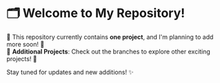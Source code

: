 # 🗂️ **Welcome to My Repository!**

🌟 This repository currently contains **one project**, and I'm planning to add more soon! 🚀  
📂 **Additional Projects**: Check out the branches to explore other exciting projects! 🌱  

Stay tuned for updates and new additions! ✨  
